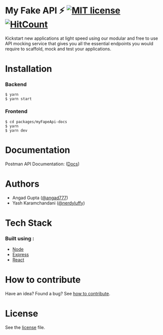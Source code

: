 # My Fake API ⚡️ [![MIT license](https://img.shields.io/badge/License-MIT-blue.svg)](https://lbesson.mit-license.org/) [![HitCount](http://hits.dwyl.io/NerdyLuffy/myFakeApi.svg)](http://hits.dwyl.io/NerdyLuffy/myFakeApi)

Kickstart new applications at light speed using our modular and free to use API mocking service that gives you all the essential endpoints you would require to scaffold, mock and test your applications.

# Installation

### Backend

```
$ yarn 
$ yarn start
```

### Frontend

```
$ cd packages/myFapeApi-docs
$ yarn 
$ yarn dev
```

# Documentation

Postman API Documentation: ([Docs](https://documenter.getpostman.com/view/5596891/SW7eyRFV?version=latest))


# Authors

- Angad Gupta ([@angad777](https://github.com/angad777)) 
- Yash Karamchandani ([@nerdyluffy](https://github.com/NerdyLuffy))

# Tech Stack

### Built using :

- [Node](https://github.com/nodejs/node)
- [Express](https://github.com/expressjs/express)
- [React](https://github.com/facebook/react)

# How to contribute
Have an idea? Found a bug? See [how to contribute][contributing].

# License

See the [license] file.

[license]: /LICENSE
[contributing]: /CONTRIBUTING.md
